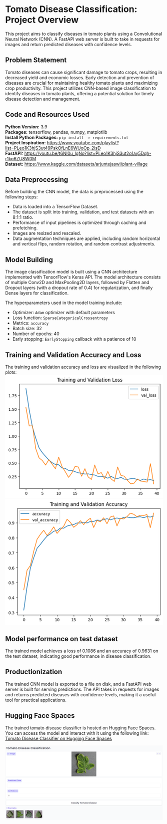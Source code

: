 # Tomato Disease Classification: Project Overview

This project aims to classify diseases in tomato plants using a Convolutional Neural Network (CNN). 
A FastAPI web server is built to take in requests for images and return predicted diseases with confidence levels.

## Problem Statement
Tomato diseases can cause significant damage to tomato crops, resulting in decreased yield and economic losses. Early detection and prevention of diseases are crucial for maintaining healthy tomato plants and maximizing crop productivity. This project utilizes CNN-based image classification to identify diseases in tomato plants, offering a potential solution for timely disease detection and management.

## Code and Resources Used 
**Python Version:** 3.9  
**Packages:** tensorflow, pandas, numpy, matplotlib  
**Install Python Packages:**  ```pip install -r requirements.txt```  
**Project Inspiration:** https://www.youtube.com/playlist?list=PLeo1K3hjS3ut49PskOfLnE6WUoOp_2lsD  
**FastAPI:** https://youtu.be/t6NI0u_lgNo?list=PLeo1K3hjS3ut2o1ay5Dqh-r1kq6ZU8W0M  
**Dataset:** https://www.kaggle.com/datasets/arjuntejaswi/plant-village


## Data Preprocessing
Before building the CNN model, the data is preprocessed using the following steps:

- Data is loaded into a TensorFlow Dataset.
- The dataset is split into training, validation, and test datasets with an 8:1:1 ratio.
- Performance of input pipelines is optimized through caching and prefetching.
- Images are resized and rescaled.
- Data augmentation techniques are applied, including random horizontal and vertical flips, random rotation, and random contrast adjustments.
	

## Model Building 
The image classification model is built using a CNN architecture implemented with TensorFlow's Keras API. The model architecture consists of multiple Conv2D and MaxPooling2D layers, followed by Flatten and Dropout layers (with a dropout rate of 0.4) for regularization, and finally Dense layers for classification.  

The hyperparameters used in the model training include:
- Optimizer: `Adam` optimizer with default parameters
- Loss function: `SparseCategoricalCrossentropy` 
- Metrics: `accuracy`
- Batch size: 32
- Number of epochs: 40
- Early stopping: `EarlyStopping` callback with a patience of 10

## Training and Validation Accuracy and Loss
The training and validation accuracy and loss are visualized in the following plots:
![Training and Validation Loss](images/training_and_validation_loss.png)
![Training and Validation Accuracy](images/training_and_validation_accuracy.png)

## Model performance on test dataset
The trained model achieves a loss of 0.1086 and an accuracy of 0.9631 on the test dataset, indicating good performance in disease classification.

## Productionization 
The trained CNN model is exported to a file on disk, and a FastAPI web server is built for serving predictions. The API takes in requests for images and returns predicted diseases with confidence levels, making it a useful tool for practical applications.

## Hugging Face Spaces

The trained tomato disease classifier is hosted on Hugging Face Spaces. You can access the model and interact with it using the following link:
[Tomato Disease Classifier on Hugging Face Spaces](https://huggingface.co/spaces/Gary0417/tomato-disease-classification)

![UI](images/ui.png)